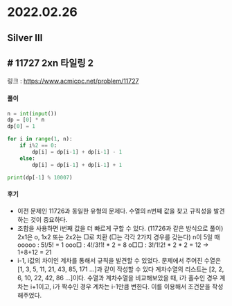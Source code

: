 # 2022.02.26

## Silver III

## # 11727 2xn 타일링 2

링크 : https://www.acmicpc.net/problem/11727

#### 풀이

```python
n = int(input())
dp = [0] * n
dp[0] = 1

for i in range(1, n):
    if i%2 == 0: 
        dp[i] = dp[i-1] + dp[i-1] - 1
    else:
        dp[i] = dp[i-1] + dp[i-1] + 1

print(dp[-1] % 10007)
```



#### 후기

* 이전 문제인 11726과 동일한 유형의 문제다. 수열의 n번째 값을 찾고 규칙성을 발견하는 것이 중요하다.
* 조합을 사용하면 i번째 값을 더 빠르게 구할 수 있다. (11726과 같은 방식으로 풀이)
  2x1은 o, 1x2 또는 2x2는 □로 치환 (□는 각각 2가지 경우를 갖는다)
  n이 5일 때
  ooooo : 5!/5! = 1
  ooo□ : 4!/3!1! * 2 = 8
  o□□ : 3!/1!2! * 2 * 2 = 12
  → 1+8+12 = 21
* i-1, i값의 차이인 계차를 통해서 규칙을 발견할 수 있었다.
  문제에서 주어진 수열은 [1, 3, 5, 11, 21, 43, 85, 171 ...]과 같이 작성할 수 있다
  계차수열의 리스트는 [2, 2, 6, 10, 22, 42, 86 ...]이다.
  수열과 계차수열을 비교해보았을 때, i가 홀수인 경우 계차는 i+1이고, i가 짝수인 경우 계차는 i-1만큼 변한다.
  이를 이용해서 조건문을 작성해주었다.

  





































